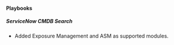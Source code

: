 
#### Playbooks

##### ServiceNow CMDB Search

- Added Exposure Management and ASM as supported modules.
